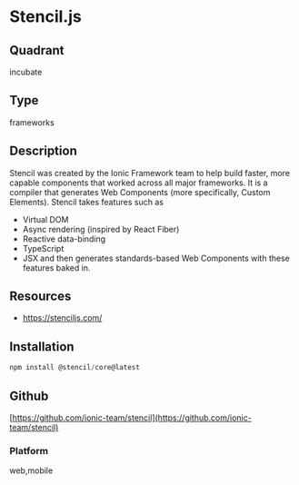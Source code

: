 # Stencil.js

## Quadrant
incubate

## Type
frameworks

## Description
Stencil was created by the Ionic Framework team to help build faster, more capable components that worked 
across all major frameworks.
It is a compiler that generates Web Components (more specifically, Custom Elements).
Stencil takes features such as
* Virtual DOM
* Async rendering (inspired by React Fiber)
* Reactive data-binding
* TypeScript
* JSX
and then generates standards-based Web Components with these features baked in.


## Resources
* https://stenciljs.com/

## Installation
``` js
npm install @stencil/core@latest
```

## Github
[https://github.com/ionic-team/stencil](https://github.com/ionic-team/stencil)

### Platform
web,mobile
